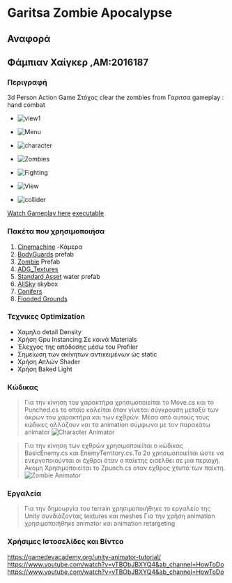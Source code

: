 # Garitsa Zombie Apocalypse
## Αναφορά
## Φάμπιαν Χαίγκερ ,ΑΜ:2016187
### Περιγραφή
3d Person Action Game
Στόχος clear the zombies from Γαριτσα
gameplay : hand combat

- ![view1](desktop_game.png)

- ![Menu](menu.png)

- ![character](character.png)
 
- ![Zombies](zombie.png)

- ![Fighting](fighting.png)

- ![View](view2.png)

 - ![collider](collider.png)


[ Watch Gameplay here](https://www.youtube.com/watch?v=sgApikWOG1o)
[executable](https://drive.google.com/file/d/1CLv6SXq1bTQiEMiN5gyBB5v2Bdl4cpSb/view?usp=sharing)

### Πακέτα που χρησιμοποιήσα
1. [Cinemachine](https://unity.com/unity/features/editor/art-and-design/cinemachine) -Κάμερα
2. [BodyGuards](https://assetstore.unity.com/packages/3d/characters/humanoids/humans/bodyguards-31711) prefab
3. [Zombie](https://assetstore.unity.com/packages/3d/characters/humanoids/zombie-30232) Prefab
4. [ADG_Textures](https://assetstore.unity.com/packages/2d/textures-materials/brick/18-high-resolution-wall-textures-12567)
5. [Standard Asset](https://assetstore.unity.com/packages/essentials/asset-packs/standard-assets-for-unity-2018-4-32351) water prefab
6. [AllSky](https://assetstore.unity.com/packages/2d/textures-materials/sky/allsky-free-10-sky-skybox-set-146014) skybox
7. [Conifers](https://assetstore.unity.com/packages/3d/vegetation/trees/conifers-botd-142076) 
8. [Flooded Grounds](https://assetstore.unity.com/packages/3d/environments/flooded-grounds-48529)


### Τεχνικες Optimization
- Χαμηλο detail Density
- Χρήση Gpu Instancing Σε κοινά Materials
- Έλεχγος της απόδοσης μέσω του Profiler
- Σημείωση των ακίνητων αντικειμένων ώς static
- Χρήση Απλών Shader
- Χρήση Baked Light   

### Κώδικας

> Για την κίνηση του χαρακτήρα χρησιμοποιείται το Move.cs και το Punched.cs το οποίο καλείται όταν γίνεται σύγκρουση μεταξύ των άκρων του χαρακτήρα και των εχθρών.
 Μέσα από αυτούς τους κώδικες αλλάζουν και τα animation σύμφωνα με τον παρακάτω animator
 ![Character Animator](anim_control.png)
 
 
 >Για την κίνηση των εχθρών χρησιμοποιείται ο κώδικας BasicEnemy.cs και EnemyTerritory.cs.Το 2ο χρησιμοποιείται ώστε να ενεργοποιούνται οι έχθροι όταν ο παίκτης εισέλθει σε μια περιοχή.
  Ακομη Χρησιμοποιείται το Zpunch.cs οταν εχθρος χτυπά των παίκτη.
  ![Zombie Animator](zombanim.png)
  ### Εργαλεία
   >Για την δημουργία του terrain χρησιμοποιήθηκε το εργαλείο της Unity συνδιάζοντας textures και meshes
   >Για την χρήση animation χρησιμοποιήθηκε animator και animation retargeting
   
   ### Χρήσιμες Ιστοσελίδες και Βίντεο
   https://gamedevacademy.org/unity-animator-tutorial/
   https://www.youtube.com/watch?v=vTBObJBXYQ4&ab_channel=HowToDo
   https://www.youtube.com/watch?v=vTBObJBXYQ4&ab_channel=HowToDo
   
